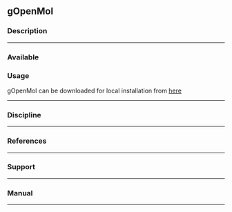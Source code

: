 ## gOpenMol

### Description

* * *

### Available

### Usage

gOpenMol can be downloaded for local installation from [here](/-/gopenmol_download)

* * *

### Discipline

* * *

### References

* * *

### Support

* * *

### Manual

* * *